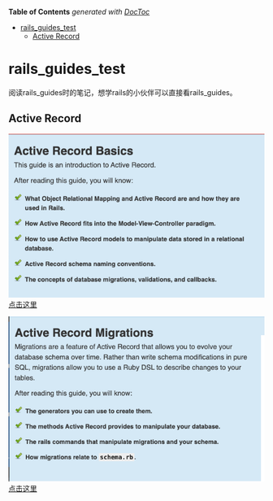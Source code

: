 <!-- START doctoc generated TOC please keep comment here to allow auto update -->
<!-- DON'T EDIT THIS SECTION, INSTEAD RE-RUN doctoc TO UPDATE -->
**Table of Contents**  *generated with [DocToc](https://github.com/thlorenz/doctoc)*

- [rails_guides_test](#rails_guides_test)
  - [Active Record](#active-record)

<!-- END doctoc generated TOC please keep comment here to allow auto update -->

# rails_guides_test
阅读rails_guides时的笔记，想学rails的小伙伴可以直接看rails_guides。  

## Active Record
![基础](img/基础.png)
[点击这里](Active_Record_基础.md)

![迁移](img/迁移.png)
[点击这里](Active_Record_迁移.md)